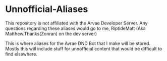 # Unnofficial-Aliases
This repository is not affiliated with the Arvae Developer Server. Any questions regarding these aliases would go to me, RiptideMatt (Aka Matthew.Thanks(Zonran) on the dev server)

This is where aliases for the Avrae DND Bot that I make will be stored. Mostly this will include stuff for unnofficial content that would be difficult to find elsewhere.
